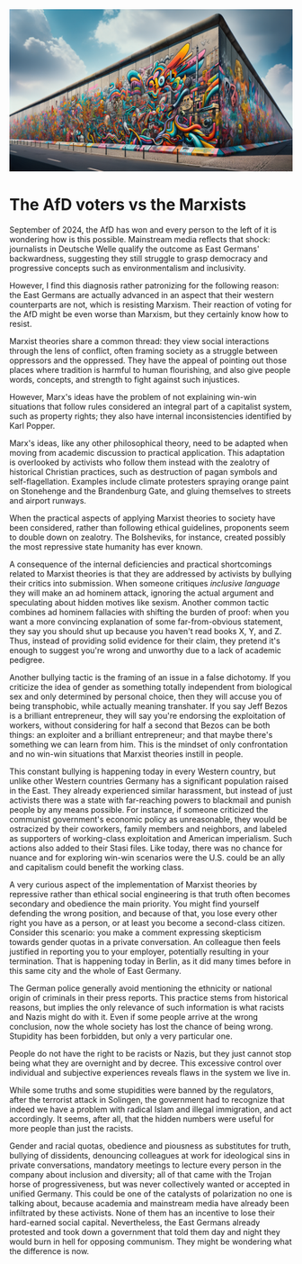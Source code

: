 <img src="wall_with_rainbow_grafitis.png" alt="Berlin Wall with rainbow grafitis"/>

# The AfD voters vs the Marxists

September of 2024, the AfD has won and every person to the left of it is wondering how is this possible. Mainstream media reflects that shock: journalists in Deutsche Welle qualify the outcome as East Germans' backwardness, suggesting they still struggle to grasp democracy and progressive concepts such as environmentalism and inclusivity.

However, I find this diagnosis rather patronizing for the following reason: the East Germans are actually advanced in an aspect that their western counterparts are not, which is resisting Marxism. Their reaction of voting for the AfD might be even worse than Marxism, but they certainly know how to resist.

Marxist theories share a common thread: they view social interactions through the lens of conflict, often framing society as a struggle between oppressors and the oppressed. They have the appeal of pointing out those places where tradition is harmful to human flourishing, and also give people words, concepts, and strength to fight against such injustices.

However, Marx's ideas have the problem of not explaining win-win situations that follow rules considered an integral part of a capitalist system, such as property rights; they also have internal inconsistencies identified by Karl Popper.

Marx's ideas, like any other philosophical theory, need to be adapted when moving from academic discussion to practical application. This adaptation is overlooked by activists who follow them instead with the zealotry of historical Christian practices, such as destruction of pagan symbols and self-flagellation. Examples include climate protesters spraying orange paint on Stonehenge and the Brandenburg Gate, and gluing themselves to streets and airport runways.

When the practical aspects of applying Marxist theories to society have been considered, rather than following ethical guidelines, proponents seem to double down on zealotry. The Bolsheviks, for instance, created possibly the most repressive state humanity has ever known.

A consequence of the internal deficiencies and practical shortcomings related to Marxist theories is that they are addressed by activists by bullying their critics into submission. When someone critiques _inclusive language_ they will make an ad hominem attack, ignoring the actual argument and speculating about hidden motives like sexism. Another common tactic combines ad hominem fallacies with shifting the burden of proof: when you want a more convincing explanation of some far-from-obvious statement, they say you should shut up because you haven't read books X, Y, and Z. Thus, instead of providing solid evidence for their claim, they pretend it's enough to suggest you're wrong and unworthy due to a lack of academic pedigree.

Another bullying tactic is the framing of an issue in a false dichotomy. If you criticize the idea of gender as something totally independent from biological sex and only determined by personal choice, then they will accuse you of being transphobic, while actually meaning transhater. If you say Jeff Bezos is a brilliant entrepreneur, they will say you're endorsing the exploitation of workers, without considering for half a second that Bezos can be both things: an exploiter and a brilliant entrepreneur; and that maybe there's something we can learn from him. This is the mindset of only confrontation and no win-win situations that Marxist theories instill in people.

This constant bullying is happening today in every Western country, but unlike other Western countries Germany has a significant population raised in the East. They already experienced similar harassment, but instead of just activists there was a state with far-reaching powers to blackmail and punish people by any means possible. For instance, if someone criticized the communist government's economic policy as unreasonable, they would be ostracized by their coworkers, family members and neighbors, and labeled as supporters of working-class exploitation and American imperialism. Such actions also added to their Stasi files. Like today, there was no chance for nuance and for exploring win-win scenarios were the U.S. could be an ally and capitalism could benefit the working class.

A very curious aspect of the implementation of Marxist theories by repressive rather than ethical social engineering is that truth often becomes secondary and obedience the main priority. You might find yourself defending the wrong position, and because of that, you lose every other right you have as a person, or at least you become a second-class citizen. Consider this scenario: you make a comment expressing skepticism towards gender quotas in a private conversation. An colleague then feels justified in reporting you to your employer, potentially resulting in your termination. That is happening today in Berlin, as it did many times before in this same city and the whole of East Germany.

The German police generally avoid mentioning the ethnicity or national origin of criminals in their press reports. This practice stems from historical reasons, but implies the only relevance of such information is what racists and Nazis might do with it. Even if some people arrive at the wrong conclusion, now the whole society has lost the chance of being wrong. Stupidity has been forbidden, but only a very particular one.

People do not have the right to be racists or Nazis, but they just cannot stop being what they are overnight and by decree. This excessive control over individual and subjective experiences reveals flaws in the system we live in.

While some truths and some stupidities were banned by the regulators, after the terrorist attack in Solingen, the government had to recognize that indeed we have a problem with radical Islam and illegal immigration, and act accordingly. It seems, after all, that the hidden numbers were useful for more people than just the racists.

Gender and racial quotas, obedience and piousness as substitutes for truth, bullying of dissidents, denouncing colleagues at work for ideological sins in private conversations, mandatory meetings to lecture every person in the company about inclusion and diversity; all of that came with the Trojan horse of progressiveness, but was never collectively wanted or accepted in unified Germany. This could be one of the catalysts of polarization no one is talking about, because academia and mainstream media have already been infiltrated by these activists. None of them has an incentive to lose their hard-earned social capital. Nevertheless, the East Germans already protested and took down a government that told them day and night they would burn in hell for opposing communism. They might be wondering what the difference is now.
